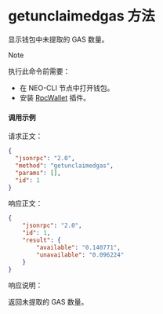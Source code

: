 # getunclaimedgas 方法

显示钱包中未提取的 GAS 数量。

> [!Note]
>
> 执行此命令前需要：
>
> -  在 NEO-CLI 节点中打开钱包。
> - 安装 [RpcWallet](https://github.com/neo-project/neo-plugins/releases) 插件。

#### 调用示例

请求正文：

```json
{
  "jsonrpc": "2.0",
  "method": "getunclaimedgas",
  "params": [],
  "id": 1
}
```

响应正文：

```json
{
    "jsonrpc": "2.0",
    "id": 1,
    "result": {
        "available": "0.140771",
        "unavailable": "0.096224"
    }
}

```

响应说明：

返回未提取的 GAS 数量。
